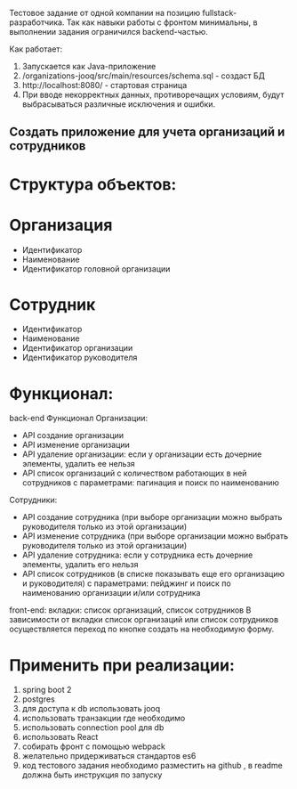 Тестовое задание от одной компании на позицию fullstack-разработчика.
Так как навыки работы с фронтом минимальны, в выполнении задания ограничился backend-частью.

Как работает:
1) Запускается как Java-приложение
2) /organizations-jooq/src/main/resources/schema.sql - создаст БД
3) http://localhost:8080/ - стартовая страница
4) При вводе некорректных данных, противоречащих условиям, будут выбрасываться различные исключения и ошибки.

## Создать приложение для учета организаций и сотрудников

# Структура объектов:

# Организация
- Идентификатор
- Наименование
- Идентификатор головной организации
# Сотрудник
- Идентификатор
- Наименование
- Идентификатор организации
- Идентификатор руководителя

# Функционал:

back-end
Функционал
Организации:
- API создание организации
- API изменение организации
- API удаление организации: если у организации есть дочерние элементы, удалить ее нельзя
- API список организаций с количеством работающих в ней сотрудников с параметрами: пагинация и поиск по наименованию

Сотрудники:
- API создание сотрудника (при выборе организации можно выбрать руководителя только из этой организации)
- API изменение сотрудника (при выборе организации можно выбрать руководителя только из этой организации)
- API удаление сотрудника: если у сотрудника есть дочерние элементы, удалить его нельзя
- API список сотрудников (в списке показывать еще его организацию и руководителя) с параметрами: пейджинг и поиск по наименованию организации и/или сотрудника

front-end:
вкладки: список организаций, список сотрудников
В зависимости от вкладки список организаций или список сотрудников осуществляется переход по кнопке создать на необходимую форму.

# Применить при реализации: 
1) spring boot 2
2) postgres
3) для доступа к db использовать jooq
4) использовать транзакции где необходимо
5) использовать connection pool для db
6) использовать React
7) собирать фронт с помощью webpack
8) желательно придерживаться стандартов es6
9) код тестового задания необходимо разместить на github , в readme должна быть инструкция по запуску

